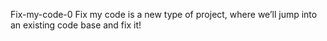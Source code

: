 Fix-my-code-0
Fix my code is a new type of project, where we’ll jump into an existing code base and fix it!